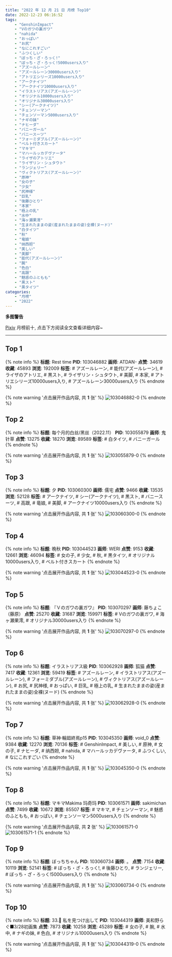 ```yaml
---
title: "2022 年 12 月 21 日 月榜 Top10"
date: 2022-12-23 06:16:52
tags:
    - "GenshinImpact"
    - "Vのガワの裏ガワ"
    - "nahida"
    - "おっぱい"
    - "お尻"
    - "なにこれすごい"
    - "ふつくしい"
    - "ぼっち・ざ・ろっく!"
    - "ぼっち・ざ・ろっく!5000users入り"
    - "アズールレーン"
    - "アズールレーン30000users入り"
    - "アトリエシリーズ10000users入り"
    - "アークナイツ"
    - "アークナイツ10000users入り"
    - "イラストリアス(アズールレーン)"
    - "オリジナル10000users入り"
    - "オリジナル30000users入り"
    - "シー(アークナイツ)"
    - "チェンソーマン"
    - "チェンソーマン5000users入り"
    - "ナギの妹"
    - "ナヒーダ"
    - "バニーガール"
    - "バニースーツ"
    - "フォーミダブル(アズールレーン)"
    - "ベルト付きスカート"
    - "マキマ"
    - "マハールッカデヴァータ"
    - "ライザのアトリエ"
    - "ライザリン・シュタウト"
    - "ランジェリー"
    - "ヴィクトリアス(アズールレーン)"
    - "原神"
    - "女の子"
    - "少女"
    - "尻神様"
    - "巨乳"
    - "後藤ひとり"
    - "本家"
    - "極上の乳"
    - "水中"
    - "海ヶ瀬果澪"
    - "生まれたままの姿(産まれたままの姿)全裸(ヌード)"
    - "白タイツ"
    - "秋"
    - "竜娘"
    - "纳西妲"
    - "美しい"
    - "美脚"
    - "能代(アズールレーン)"
    - "腕"
    - "色白"
    - "高跟"
    - "魅惑のふともも"
    - "黒スト"
    - "黒タイツ"
categories:
    - "月榜"
    - "2022"
---
```


<i class="fa fa-triangle-exclamation"></i>**多图警告**<i class="fa fa-triangle-exclamation"></i>

[Pixiv](https://www.pixiv.net/) 月榜前十, 点击下方阅读全文查看详细内容~

<!-- more -->

---

## Top 1

{% note info %}
**标题**: Rest time
**PID**: 103046882 **画师**: ATDAN-
**点赞**: 34619 **收藏**: 45893 **浏览**: 192009
**标签**: # アズールレーン, # 能代(アズールレーン), # ライザのアトリエ, # 黒スト, # ライザリン・シュタウト, # 美脚, # 本家, # アトリエシリーズ10000users入り, # アズールレーン30000users入り
{% endnote %}

{% note warning '点击展开作品内容, 共 **1** 张' %}
![103046882-0](https://i.pixiv.re/img-original/img/2022/11/24/01/49/54/103046882_p0.jpg)
{% endnote %}

## Top 2

{% note info %}
**标题**: 每个月的白丝/黑丝（2022.11）
**PID**: 103055879 **画师**: 鬼针草
**点赞**: 13275 **收藏**: 18270 **浏览**: 89589
**标签**: # 白タイツ, # バニーガール
{% endnote %}

{% note warning '点击展开作品内容, 共 **1** 张' %}
![103055879-0](https://i.pixiv.re/img-original/img/2022/11/24/14/55/42/103055879_p0.jpg)
{% endnote %}

## Top 3

{% note info %}
**标题**: 夕
**PID**: 103060300 **画师**: 儒宅
**点赞**: 9466 **收藏**: 13535 **浏览**: 52128
**标签**: # アークナイツ, # シー(アークナイツ), # 黒スト, # バニースーツ, # 高跟, # 竜娘, # 美脚, # アークナイツ10000users入り
{% endnote %}

{% note warning '点击展开作品内容, 共 **1** 张' %}
![103060300-0](https://i.pixiv.re/img-original/img/2022/11/24/18/01/45/103060300_p0.jpg)
{% endnote %}

## Top 4

{% note info %}
**标题**: 晩秋
**PID**: 103044523 **画师**: WERI
**点赞**: 9153 **收藏**: 12661 **浏览**: 46094
**标签**: # 女の子, # 少女, # 秋, # 黒タイツ, # オリジナル10000users入り, # ベルト付きスカート
{% endnote %}

{% note warning '点击展开作品内容, 共 **1** 张' %}
![103044523-0](https://i.pixiv.re/img-original/img/2022/11/24/00/02/59/103044523_p0.png)
{% endnote %}

## Top 5

{% note info %}
**标题**: 『Ｖのガワの裏ガワ』
**PID**: 103070297 **画师**: 藤ちょこ（藤原）
**点赞**: 25270 **收藏**: 31687 **浏览**: 159971
**标签**: # Vのガワの裏ガワ, # 海ヶ瀬果澪, # オリジナル30000users入り
{% endnote %}

{% note warning '点击展开作品内容, 共 **1** 张' %}
![103070297-0](https://i.pixiv.re/img-original/img/2022/11/25/00/00/41/103070297_p0.png)
{% endnote %}

## Top 6

{% note info %}
**标题**: イラストリアス級
**PID**: 103062928 **画师**: 狐猫
**点赞**: 7417 **收藏**: 12361 **浏览**: 59419
**标签**: # アズールレーン, # イラストリアス(アズールレーン), # フォーミダブル(アズールレーン), # ヴィクトリアス(アズールレーン), # お尻, # 尻神様, # おっぱい, # 巨乳, # 極上の乳, # 生まれたままの姿(産まれたままの姿)全裸(ヌード)
{% endnote %}

{% note warning '点击展开作品内容, 共 **1** 张' %}
![103062928-0](https://i.pixiv.re/img-original/img/2022/11/24/20/00/03/103062928_p0.png)
{% endnote %}

## Top 7

{% note info %}
**标题**: 草神·輪廻終焉p15
**PID**: 103045350 **画师**: void_0
**点赞**: 9384 **收藏**: 12270 **浏览**: 70136
**标签**: # GenshinImpact, # 美しい, # 原神, # 女の子, # ナヒーダ, # 纳西妲, # nahida, # マハールッカデヴァータ, # ふつくしい, # なにこれすごい
{% endnote %}

{% note warning '点击展开作品内容, 共 **1** 张' %}
![103045350-0](https://i.pixiv.re/img-original/img/2022/11/24/00/25/54/103045350_p0.jpg)
{% endnote %}

## Top 8

{% note info %}
**标题**: マキマMakima 玛奇玛
**PID**: 103061571 **画师**: sakimichan
**点赞**: 7499 **收藏**: 10672 **浏览**: 85507
**标签**: # マキマ, # チェンソーマン, # 魅惑のふともも, # おっぱい, # チェンソーマン5000users入り
{% endnote %}

{% note warning '点击展开作品内容, 共 **2** 张' %}
![103061571-0](https://i.pixiv.re/img-original/img/2022/11/24/19/01/30/103061571_p0.jpg)
![103061571-1](https://i.pixiv.re/img-original/img/2022/11/24/19/01/30/103061571_p1.jpg)
{% endnote %}

## Top 9

{% note info %}
**标题**: ぼっちちゃん
**PID**: 103060734 **画师**: 。
**点赞**: 7154 **收藏**: 10119 **浏览**: 52141
**标签**: # ぼっち・ざ・ろっく!, # 後藤ひとり, # ランジェリー, # ぼっち・ざ・ろっく!5000users入り
{% endnote %}

{% note warning '点击展开作品内容, 共 **1** 张' %}
![103060734-0](https://i.pixiv.re/img-original/img/2022/11/24/18/23/36/103060734_p0.jpg)
{% endnote %}

## Top 10

{% note info %}
**标题**: 33.🌊 私を見つけ出して
**PID**: 103044319 **画师**: 美和野らぐ■3/28初画集
**点赞**: 7873 **收藏**: 10258 **浏览**: 45289
**标签**: # 女の子, # 腕, # 水中, # ナギの妹, # 色白, # オリジナル10000users入り
{% endnote %}

{% note warning '点击展开作品内容, 共 **1** 张' %}
![103044319-0](https://i.pixiv.re/img-original/img/2022/11/24/00/00/12/103044319_p0.png)
{% endnote %}
